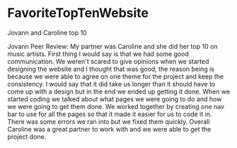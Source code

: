 # FavoriteTopTenWebsite
Jovann and Caroline top 10

Jovann Peer Review: My partner was Caroline and she did her top 10 on music artists. First thing I would say is that we had some good communication. We weren't scared to give opinions when we started designing the website and I thought that was good, the reason being is because we were able to agree on one theme for the project and keep the consistency. I would say that it did take us longer than it should have to come up with a design but in the end we ended up getting it done.
When we started coding we talked about what pages we were going to do and how we were going to get them done. We worked together by creating one nav bar to use for all the pages so that it made it easier for us to code it in. There was some errors we ran into but we fixed them quickly.
Overall Caroline was a great partner to work with and we were able to get the project done.
